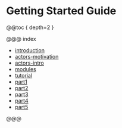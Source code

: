 # Getting Started Guide

@@toc { depth=2 }

@@@ index

 * [introduction](introduction.md)
 * [actors-motivation](actors-motivation.md)
 * [actors-intro](actors-intro.md)
 * [modules](modules.md)
 * [tutorial](tutorial.md)
 * [part1](tutorial_1.md)
 * [part2](tutorial_2.md)
 * [part3](tutorial_3.md)
 * [part4](tutorial_4.md)
 * [part5](tutorial_5.md)

@@@
